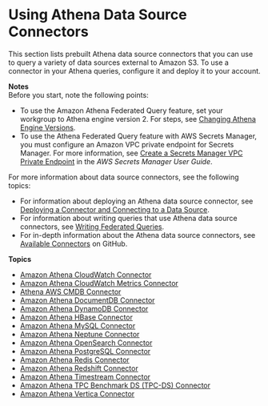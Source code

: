 # Using Athena Data Source Connectors<a name="athena-prebuilt-data-connectors"></a>

This section lists prebuilt Athena data source connectors that you can use to query a variety of data sources external to Amazon S3\. To use a connector in your Athena queries, configure it and deploy it to your account\. 

**Notes**  
Before you start, note the following points:
+ To use the Amazon Athena Federated Query feature, set your workgroup to Athena engine version 2\. For steps, see [Changing Athena Engine Versions](engine-versions-changing.md)\.
+  To use the Athena Federated Query feature with AWS Secrets Manager, you must configure an Amazon VPC private endpoint for Secrets Manager\. For more information, see [Create a Secrets Manager VPC Private Endpoint](https://docs.aws.amazon.com/secretsmanager/latest/userguide/vpc-endpoint-overview.html#vpc-endpoint-create) in the *AWS Secrets Manager User Guide*\. 

For more information about data source connectors, see the following topics:
+ For information about deploying an Athena data source connector, see [Deploying a Connector and Connecting to a Data Source](connect-to-a-data-source-lambda.md)\. 
+ For information about writing queries that use Athena data source connectors, see [Writing Federated Queries](writing-federated-queries.md)\.
+ For in\-depth information about the Athena data source connectors, see [Available Connectors](https://github.com/awslabs/aws-athena-query-federation/wiki/Available-Connectors) on GitHub\. 

**Topics**
+ [Amazon Athena CloudWatch Connector](athena-prebuilt-data-connectors-cwlogs.md)
+ [Amazon Athena CloudWatch Metrics Connector](athena-prebuilt-data-connectors-cwmetrics.md)
+ [Athena AWS CMDB Connector](athena-prebuilt-data-connectors-cmdb.md)
+ [Amazon Athena DocumentDB Connector](athena-prebuilt-data-connectors-docdb.md)
+ [Amazon Athena DynamoDB Connector](athena-prebuilt-data-connectors-dynamodb.md)
+ [Amazon Athena HBase Connector](athena-prebuilt-data-connectors-hbase.md)
+ [Amazon Athena MySQL Connector](athena-prebuilt-data-connectors-mysql.md)
+ [Amazon Athena Neptune Connector](athena-prebuilt-data-connectors-neptune.md)
+ [Amazon Athena OpenSearch Connector](athena-prebuilt-data-connectors-elasticsearch.md)
+ [Amazon Athena PostgreSQL Connector](athena-prebuilt-data-connectors-postgresql.md)
+ [Amazon Athena Redis Connector](athena-prebuilt-data-connectors-redis.md)
+ [Amazon Athena Redshift Connector](athena-prebuilt-data-connectors-redshift.md)
+ [Amazon Athena Timestream Connector](athena-prebuilt-data-connectors-timestream.md)
+ [Amazon Athena TPC Benchmark DS \(TPC\-DS\) Connector](athena-prebuilt-data-connectors-tpcds.md)
+ [Amazon Athena Vertica Connector](athena-prebuilt-data-connectors-vertica.md)
